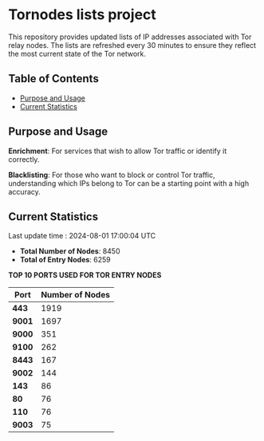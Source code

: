 # Tornodes lists project

This repository provides updated lists of IP addresses associated with Tor relay nodes. The lists are refreshed every 30 minutes to ensure they reflect the most current state of the Tor network.

## Table of Contents

- [Purpose and Usage](#purpose-and-usage)
- [Current Statistics](#current-statistics)


## Purpose and Usage

**Enrichment**: For services that wish to allow Tor traffic or identify it correctly.

**Blacklisting**: For those who want to block or control Tor traffic, understanding which IPs belong to Tor can be a starting point with a high accuracy.

## Current Statistics

Last update time : 2024-08-01 17:00:04 UTC

- **Total Number of Nodes**: 8450
- **Total of Entry Nodes**: 6259

**TOP 10 PORTS USED FOR TOR ENTRY NODES**

| **Port** | **Number of Nodes** |
|------|-----------------|
| **443**   | 1919  |
| **9001**   | 1697  |
| **9000**   | 351  |
| **9100**   | 262  |
| **8443**   | 167  |
| **9002**   | 144  |
| **143**   | 86  |
| **80**   | 76  |
| **110**   | 76  |
| **9003**   | 75  |

